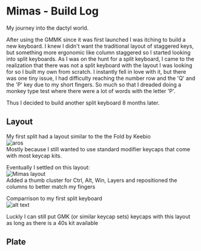 # Mimas - Build Log

My journey into the dactyl world.

After using the GMMK since it was first launched I was itching to build a new keyboard. I knew I didn't want the traditional layout of staggered
keys, but something more ergonomic like column staggered so I started looking into split keyboards. As I was on the hunt for a split keyboard, I came to the 
realization that there was not a split keyboard with the layout I was looking for so I built my own from scratch. I instantly fell in love with it, but there was 
one tiny issue, I had difficulty reaching the number row and the 'Q' and the 'P' key due to my short fingers. So much so that I dreaded doing a monkey type test
where there were a lot of words with the letter 'P'.

Thus I decided to build another split keyboard 8 months later.

## Layout

My first split had a layout similar to the the Fold by Keebio  
![aros](https://i.imgur.com/3FrAWM0.jpg)  
Mostly because I still wanted to use standard modifier keycaps that come with most keycap kits.  

Eventually I settled on this layout:  
![Mimas layout](https://i.imgur.com/nPdLpGJ.png)  
Added a thumb cluster for Ctrl, Alt, Win, Layers and repositioned the columns to better match my fingers  

Comparrison to my first split keyboard  
![alt text](https://i.imgur.com/2w5sge4.jpg)  

Luckly I can still put GMK (or similar keycap sets) keycaps with this layout as long as there is a 40s kit available

## Plate


